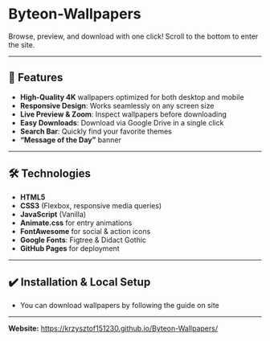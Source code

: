 # Byteon-Wallpapers

Browse, preview, and download with one click! Scroll to the bottom to enter the site.

---

## 🚀 Features

- **High‑Quality 4K** wallpapers optimized for both desktop and mobile  
- **Responsive Design**: Works seamlessly on any screen size  
- **Live Preview & Zoom**: Inspect wallpapers before downloading  
- **Easy Downloads**: Download via Google Drive in a single click  
- **Search Bar**: Quickly find your favorite themes  
- **“Message of the Day”** banner

---

## 🛠️ Technologies

- **HTML5**  
- **CSS3** (Flexbox, responsive media queries)  
- **JavaScript** (Vanilla)  
- **Animate.css** for entry animations  
- **FontAwesome** for social & action icons  
- **Google Fonts**: Figtree & Didact Gothic  
- **GitHub Pages** for deployment  

---

## ✔️ Installation & Local Setup

- You can download wallpapers by following the guide on site

---


**Website:** https://krzysztof151230.github.io/Byteon-Wallpapers/
